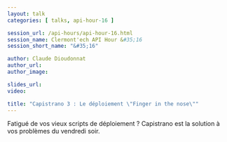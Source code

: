 ```yaml
---
layout: talk
categories: [ talks, api-hour-16 ]

session_url: /api-hours/api-hour-16.html
session_name: Clermont'ech API Hour &#35;16
session_short_name: "&#35;16"

author: Claude Dioudonnat
author_url:
author_image:

slides_url:
video:

title: "Capistrano 3 : Le déploiement \"Finger in the nose\""
---
```


Fatigué de vos vieux scripts de déploiement ? Capistrano est la solution à vos
problèmes du vendredi soir.

